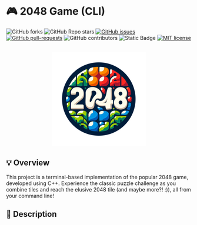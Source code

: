 # 🎮 2048 Game (CLI)

<!-- Badges -->
![GitHub forks](https://img.shields.io/github/forks/osumy/2048)
![GitHub Repo stars](https://img.shields.io/github/stars/osumy/2048)
[![GitHub issues](https://badgen.net/github/issues/osumy/2048)](https://GitHub.com/osumy/2048/issues)
[![GitHub pull-requests](https://img.shields.io/github/issues-pr/osumy/2048.svg)](https://GitHub.com/osumy/2048/pull)
![GitHub contributors](https://img.shields.io/github/contributors/osumy/2048)
![Static Badge](https://img.shields.io/badge/version-1.0-purple)
[![MIT license](https://img.shields.io/badge/license-MIT-blue.svg)](https://lbesson.mit-license.org/)


<!-- Logo -->
<br />
<div align="center">
  <img src="logo.png" alt="2048" width="256" height="256">
</div>

## 💡 Overview
This project is a terminal-based implementation of the popular 2048 game, developed using C++. Experience the classic puzzle challenge as you combine tiles and reach the elusive 2048 tile  (and maybe more?! :)), all from your command line!


## 📝 Description



